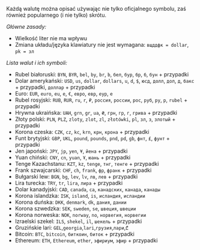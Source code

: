 Każdą walutę można opisać używając nie tylko oficjalnego symbolu, zaś również popularnego (i nie tylko) skrótu.

*Główne zasady:*
- Wielkość liter nie ma wpływu
- Zmiana układu/języka klawiatury nie jest wymagana: `вщддфк = dollar`, `pk = зл`

*Lista walut i ich symboli:*
- Rubel białoruski:
`BYN`, `BYR`, `bel`, `by`, `br`, `b`, `бел`, `бур`, `бр`, `б`, `бун` + przypadki
- Dolar amerykański:
`USD`, `us`, `dollar`, `dollars`, `u`, `d`, `$`, `юсд`, `долл`, `дол`, `д`, `бакс` + przypadki, `доллар` + przypadki
- Euro:
`EUR`, `euro`, `eu`, `e`, `€`, `евро`, `евр`, `еур`, `е`
- Rubel rosyjski:
`RUB`, `RUR`, `ru`, `r`, `₽`, `россия`, `россии`, `рос`, `руб`, `ру`, `р`, `rubel` + przypadki
- Hrywna ukraińska:
`UAH`, `grn`, `gr`, `ua`, `₴`, `грн`, `гр`, `г`, `грива` + przypadki
- Złoty polski:
`PLN`, `PLZ`, `zloty`, `zlot`, `zl`, `złotówki`, `pl`, `зл`, `з`, `злотый` + przypadki
- Korona czeska:
`CZK`, `cz`, `kc`, `krn`, `крн`, `крона` + przypadki
- Funt brytyjski:
`GBP`, `UKL`, `pound`, `pounds`, `pnd`, `pd`, `gb`, `фнт`, `£`, `фунт` + przypadki
- Jen japoński:
`JPY`, `jp`, `yen`, `¥`, `йена` + przypadki
- Yuan chiński:
`CNY`, `cn`, `yuan`, `Ұ`, `юань` + przypadki
- Tenge Kazachstanu:
`KZT`, `kz`, `tenge`, `тнг`, `тенге` + przypadki
- Frank szwajcarski:
`CHF`, `ch`, `frank`, `фр`, `франк` + przypadki
- Bułgarski lew:
`BGN`, `bg`, `lev`, `lv`, `лв`, `лев` + przypadki
- Lira turecka:
`TRY`, `tr`, `lira`, `лира` + przypadki
- Dolar kanadyjski:
`CAD`, `canada`, `ca`, `канадских`, `канада`, `канады`
- Korona islandzka:
`ISK`, `island`, `is`, `исландия`, `исландии`
- Korona duńska: 
`DKK`, `denmark`, `dk`, `дания`, `дании`
- Korona szwedzka: 
`SEK`, `sweden`, `se`, `швеция`, `швеции`
- Korona norweska:
`NOK`, `norway`, `no`, `норвегия`, `норвегии`
- Izraelski szekel:
`ILS`, `shekel`, `il`, `шекель` + przypadki
- Gruzińskie lari:
`GEL`,`georgia`,`lari`,`грузия`,`лари`,`₾`
- Bitcoin:
`BTC`, `bitcoin`, `биткоин`, `биток` + przypadki
- Ethereum:
`ETH`, `Ethereum`, `ether`, `эфириум`, `эфир` + przypadki